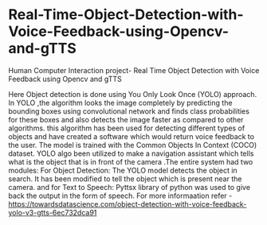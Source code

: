 # Real-Time-Object-Detection-with-Voice-Feedback-using-Opencv-and-gTTS
Human Computer Interaction project- Real Time Object Detection with Voice Feedback using Opencv and gTTS

Here Object detection is done using You Only Look Once (YOLO) approach.  In YOLO ,the algorithm looks the image completely by predicting the bounding boxes using convolutional network and finds class probabilities for these boxes and also detects the image faster as compared to other algorithms.   this algorithm  has been used for detecting different types of objects and have created a software which would return voice feedback to the user. The model is trained with the Common Objects In Context (COCO) dataset. YOLO algo been utilized to make a navigation assistant which tells what is the object that is in front of the camera .The entire system had two modules:
For Object Detection: The YOLO model detects the object in search. It has been modified to tell  the object which is present near the camera.
and for Text to Speech: Pyttsx library of python was used to give back the output in the form of speech. For more informaation refer - https://towardsdatascience.com/object-detection-with-voice-feedback-yolo-v3-gtts-6ec732dca91
